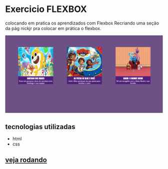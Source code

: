 # Exercicio FLEXBOX
colocando em pratica os aprendizados com Flexbox Recriando uma seção da pág nickjr pra colocar em prática o flexbox.

[<img src="./Animação.gif" alt="gif de exemplo">](https://thomascsantos.github.io/ExercicioFlexbox/Index.html)


## tecnologias utilizadas 
- html 
- css

##   <a href="https://thomascsantos.github.io/ExercicioFlexbox/Index.html">veja rodando</a>
